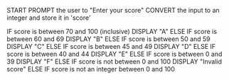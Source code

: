 START
  PROMPT the user to "Enter your score"
  CONVERT the input to an integer and store it in 'score'

  IF score is between 70 and 100 (inclusive)
      DISPLAY "A"
  ELSE IF score is between 60 and 69
      DISPLAY "B"
  ELSE IF score is between 50 and 59
      DISPLAY "C"
  ELSE IF score is between 45 and 49
      DISPLAY "D"
  ELSE IF score is between 40 and 44
      DISPLAY "E"
  ELSE IF score is between 0 and 39
      DISPLAY "F"
  ELSE IF score is not between 0 and 100
      DISPLAY "Invalid score"
  ELSE IF score is not an integer between 0 and 100 
